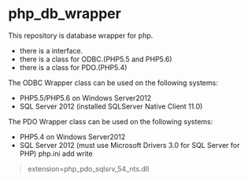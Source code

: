 php_db_wrapper
==============

This repository is database wrapper for php.
* there is a interface.
* there is a class for ODBC.(PHP5.5 and PHP5.6)
* there is a class for PDO.(PHP5.4)

The ODBC Wrapper class can be used on the following systems:
* PHP5.5/PHP5.6 on Windows Server2012
* SQL Server 2012
(installed SQLServer Native Client 11.0)


The PDO Wrapper class can be used on the following systems:
* PHP5.4 on Windows Server2012
* SQL Server 2012
(must use Microsoft Drivers 3.0 for SQL Server for PHP)
php.ini add write
> extension=php_pdo_sqlsrv_54_nts.dll
